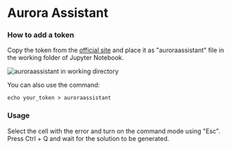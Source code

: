 Aurora Assistant
=========

### How to add a token
Copy the token from the [official site](http://4k3skl.keenetic.pro) and place it as "auroraassistant" file in the working folder of Jupyter Notebook.

<img src="https://ie.wampi.ru/2022/01/31/AuroraAssistant-2.png" alt="auroraassistant in working directory" border="0"> <br>

You can also use the command:
```
echo your_token > auroraassistant
```

### Usage
Select the cell with the error and turn on the command mode using "Esc". Press Ctrl + Q and wait for the solution to be generated.
